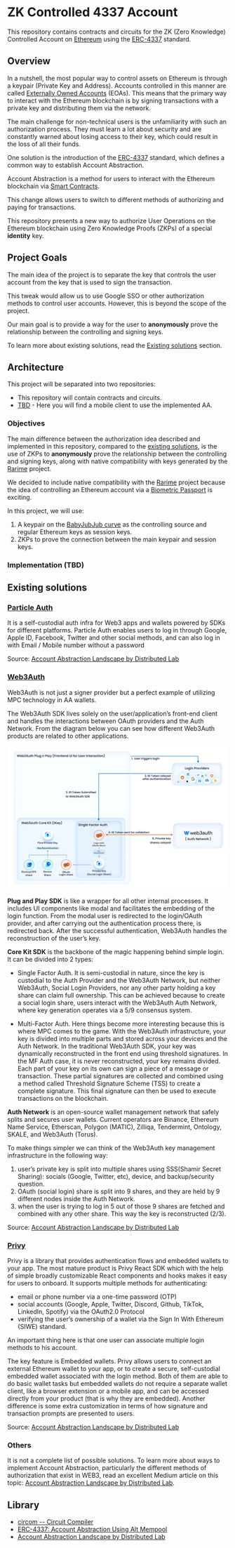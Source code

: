 # ZK Controlled 4337 Account

This repository contains contracts and circuits for the ZK (Zero Knowledge) Controlled Account on [Ethereum](https://ethereum.org/en/) using the [ERC-4337](https://eips.ethereum.org/EIPS/eip-4337) standard.

## Overview

In a nutshell, the most popular way to control assets on Ethereum is through a keypair (Private Key and Address). Accounts controlled in this manner are called [Externally Owned Accounts](https://ethereum.org/en/developers/docs/accounts/) (EOAs). This means that the primary way to interact with the Ethereum blockchain is by signing transactions with a private key and distributing them via the network.

The main challenge for non-technical users is the unfamiliarity with such an authorization process. They must learn a lot about security and are constantly warned about losing access to their key, which could result in the loss of all their funds.

One solution is the introduction of the [ERC-4337](https://eips.ethereum.org/EIPS/eip-4337) standard, which defines a common way to establish Account Abstraction.

Account Abstraction is a method for users to interact with the Ethereum blockchain via [Smart Contracts](https://ethereum.org/en/developers/docs/smart-contracts/).

This change allows users to switch to different methods of authorizing and paying for transactions.

This repository presents a new way to authorize User Operations on the Ethereum blockchain using Zero Knowledge Proofs (ZKPs) of a special **identity** key.

## Project Goals

The main idea of the project is to separate the key that controls the user account from the key that is used to sign the transaction.

This tweak would allow us to use Google SSO or other authorization methods to control user accounts. However, this is beyond the scope of the project.

Our main goal is to provide a way for the user to **anonymously** prove the relationship between the controlling and signing keys.

To learn more about existing solutions, read the [Existing solutions](#existing-solutions) section.

## Architecture

This project will be separated into two repositories:

- This repository will contain contracts and circuits.
- [TBD]() - Here you will find a mobile client to use the implemented AA.

### Objectives

The main difference between the authorization idea described and implemented in this repository, compared to the [existing solutions](#existing-solutions), is the use of ZKPs to **anonymously** prove the relationship between the controlling and signing keys, along with native compatibility with keys generated by the [Rarime](https://rarime.com/) project.

We decided to include native compatibility with the [Rarime](https://rarime.com/) project because the idea of controlling an Ethereum account via a [Biometric Passport](https://en.wikipedia.org/wiki/Biometric_passport) is exciting.

In this project, we will use:
1. A keypair on the [BabyJubJub curve](https://eips.ethereum.org/EIPS/eip-2494) as the controlling source and regular Ethereum keys as session keys.
2. ZKPs to prove the connection between the main keypair and session keys.

### Implementation (TBD)

##  Existing solutions

### [Particle Auth](https://developers.particle.network/api-reference/auth/introduction)

It is a self-custodial auth infra for Web3 apps and wallets powered by SDKs for different platforms. 
Particle Auth enables users to log in through Google, Apple ID, Facebook, Twitter and other social methods, and can also log in with Email / Mobile number without a password

Source: [Account Abstraction Landscape by Distributed Lab](https://distributed-lab.medium.com/account-abstraction-landscape-a8ccfe7a022a)

### [Web3Auth](https://web3auth.io/)

Web3Auth is not just a signer provider but a perfect example of utilizing MPC technology in AA wallets.

The Web3Auth SDK lives solely on the user/application’s front-end client and handles the interactions between OAuth providers and the Auth Network. 
From the diagram below you can see how different Web3Auth products are related to other applications.

![Web3Auth high-level architecture](./assets/web3-auth.png)

**Plug and Play SDK** is like a wrapper for all other internal processes. 
It includes UI components like modal and facilitates the embedding of the login function. 
From the modal user is redirected to the login/OAuth provider, and after carrying out the authentication process there, is redirected back. 
After the successful authentication, Web3Auth handles the reconstruction of the user’s key.

**Core Kit SDK** is the backbone of the magic happening behind simple login. It can be divided into 2 types:

- Single Factor Auth. It is semi-custodial in nature, since the key is custodial to the Auth Provider and the Web3Auth Network, 
but neither Web3Auth, Social Login Providers, nor any other party holding a key share can claim full ownership. 
This can be achieved because to create a social login share, users interact with the Web3Auth Auth Network, 
where key generation operates via a 5/9 consensus system.

- Multi-Factor Auth. Here things become more interesting because this is where MPC comes to the game. 
With the Web3Auth infrastructure, your key is divided into multiple parts and stored across your devices and the Auth Network. 
In the traditional Web3Auth SDK, your key was dynamically reconstructed in the front end using threshold signatures. 
In the MF Auth case, it is never reconstructed, your key remains divided. Each part of your key on its own can sign a piece of a message or transaction. 
These partial signatures are collected and combined using a method called Threshold Signature Scheme (TSS) to create a complete signature. 
This final signature can then be used to execute transactions on the blockchain.

**Auth Network** is an open-source wallet management network that safely splits and secures user wallets. Current operators are Binance, Ethereum Name Service, Etherscan, Polygon (MATIC), Zilliqa, Tendermint, Ontology, SKALE, and Web3Auth (Torus).

To make things simpler we can think of the Web3Auth key management infrastructure in the following way:

1. user’s private key is split into multiple shares using SSS(Shamir Secret Sharing): socials (Google, Twitter, etc), device, and backup/security question.
2. OAuth (social login) share is split into 9 shares, and they are held by 9 different nodes inside the Auth Network.
3. when the user is trying to log in 5 out of those 9 shares are fetched and combined with any other share. This way the key is reconstructed (2/3).

Source: [Account Abstraction Landscape by Distributed Lab](https://distributed-lab.medium.com/account-abstraction-landscape-a8ccfe7a022a)

### [Privy](https://www.privy.io/)

Privy is a library that provides authentication flows and embedded wallets to your app. 
The most mature product is Privy React SDK which with the help of simple broadly customizable 
React components and hooks makes it easy for users to onboard. 
It supports multiple methods for authenticating:

- email or phone number via a one-time password (OTP)
- social accounts (Google, Apple, Twitter, Discord, Github, TikTok, LinkedIn, Spotify) via the OAuth2.0 Protocol
- verifying the user’s ownership of a wallet via the Sign In With Ethereum (SIWE) standard.

An important thing here is that one user can associate multiple login methods to his account.

The key feature is Embedded wallets. Privy allows users to connect an external Ethereum wallet to your app, or to create a secure, self-custodial embedded wallet associated with the login method. Both of them are able to do basic wallet tasks but embedded wallets do not require a separate wallet client, like a browser extension or a mobile app, and can be accessed directly from your product (that is why they are embedded). Another difference is some extra customization in terms of how signature and transaction prompts are presented to users.

Source: [Account Abstraction Landscape by Distributed Lab](https://distributed-lab.medium.com/account-abstraction-landscape-a8ccfe7a022a)

### Others 

It is not a complete list of possible solutions. To learn more about ways to implement Account Abstraction, particularly the different methods of authorization that exist in WEB3, read an excellent Medium article on this topic: [Account Abstraction Landscape by Distributed Lab](https://distributed-lab.medium.com/account-abstraction-landscape-a8ccfe7a022a).

## Library 

- [circom -- Circuit Compiler](https://docs.circom.io/)
- [ERC-4337: Account Abstraction Using Alt Mempool](https://eips.ethereum.org/EIPS/eip-4337)
- [Account Abstraction Landscape by Distributed Lab](https://distributed-lab.medium.com/account-abstraction-landscape-a8ccfe7a022a)